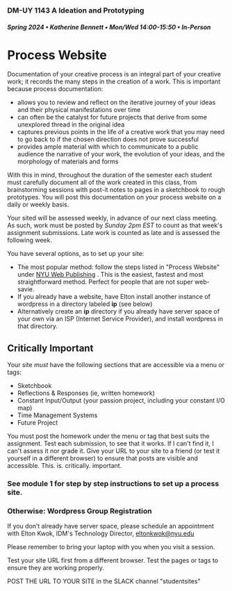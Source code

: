 ### DM-UY 1143 A Ideation and Prototyping
##### Spring 2024 • Katherine Bennett • Mon/Wed 14:00-15:50 • In-Person

# Process Website

Documentation of your creative process is an integral part of your creative work; it records the many steps in the creation of a work. This is important because process documentation:

*   allows you to review and reflect on the iterative journey of your ideas and their physical manifestations over time
*   can often be the catalyst for future projects that derive from some unexplored thread in the original idea
*   captures previous points in the life of a creative work that you may need to go back to if the chosen direction does not prove successful
*   provides ample material with which to communicate to a public audience the narrative of your work, the evolution of your ideas, and the morphology of materials and forms

With this in mind, throughout the duration of the semester each student must carefully document all of the work created in this class, from brainstorming sessions with post-it notes to pages in a sketchbook to rough prototypes. You will post this documentation on your process website on a daily or weekly basis. 

Your sited will be assessed weekly, in advance of our next class meeting. As such, work must be posted by *Sunday 2pm EST* to count as that week's assignment submissions. Late work is counted as late and is assessed the following week. 

You have several options, as to set up your site:

* The most popular method: follow the steps listed in "Process Website" under [NYU Web Publishing](https://teaching.polishedsolid.com/ip/mod1/content/index.html#/list/m2zglA4XMca3uVd8w-SUf1JXN_O0d5LL?_k=zi5fvx) . This is the easiest, fastest and most straightforward method. Perfect for people that are not super web-savie.
* If you already have a website, have Elton install another instance of wordpress in a directory labeled **ip** (see below)
* Alternatively create an **ip** directory if you already have server space of your own via an ISP (Internet Service Provider), and install wordpress in that directory.

## Critically Important

Your site _must_ have the following sections that are accessible via a menu or tags: 

- Sketchbook
- Reflections & Responses (ie, written homework)
- Constant Input/Output (your passion project, including your constant I/O map)
- Time Management Systems
- Future Project


You must post the homework under the menu or tag that best suits the assignment. Test each submission, to see that it works. If I can't find it, I can't assess it nor grade it. Give your URL to your site to a friend (or test it yourself in a different browser) to ensure that posts are visible and accessible. This. is. critically. important.

### See module 1 for step by step instructions to set up a process site.

### Otherwise: Wordpress Group Registration

If you don’t already have server space, please schedule an appointment with Elton Kwok, IDM's Technology Director, eltonkwok@nyu.edu

Please remember to bring your laptop with you when you visit a session.

Test your site URL first from a different browser. Test the pages or tags to ensure they are working properly.

POST THE URL TO YOUR SITE in the SLACK channel "studentsites"